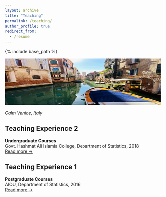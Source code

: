 ```yaml
---
layout: archive
title: "Teaching"
permalink: /teaching/
author_profile: true
redirect_from:
  - /resume
---
```

{% include base_path %}
<!-- Memory picture -->
<img src="/images/venice1.jpg" alt="My memory at Venice" style="height:150px; width:500px;">
<p><em>Calm Venice, Italy</em></p>


## Teaching Experience 2
**Undergraduate Courses**  
Govt. Hashmat Ali Islamia College, Department of Statistics, 2018  
[Read more →](/teaching/2018-spring-teaching-1)

## Teaching Experience 1
**Postgraduate Courses**  
AIOU, Department of Statistics, 2016  
[Read more →](/teaching/2016-spring-teaching-1)

